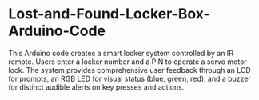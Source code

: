 # Lost-and-Found-Locker-Box-Arduino-Code
This Arduino code creates a smart locker system controlled by an IR remote. Users enter a locker number and a PIN to operate a servo motor lock. The system provides comprehensive user feedback through an LCD for prompts, an RGB LED for visual status (blue, green, red), and a buzzer for distinct audible alerts on key presses and actions.
